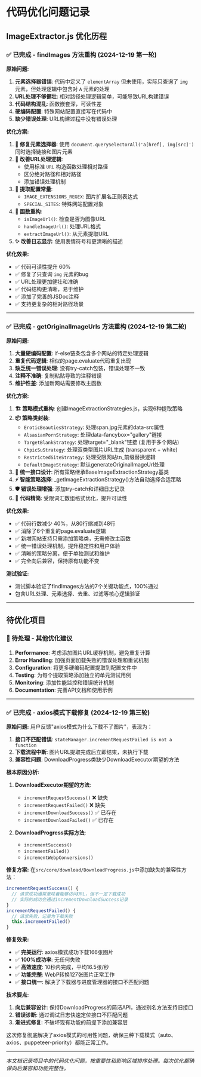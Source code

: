 # 代码优化问题记录

## ImageExtractor.js 优化历程

### ✅ 已完成 - findImages 方法重构 (2024-12-19 第一轮)

**原始问题:**
1. **元素选择器错误**: 代码中定义了 `elementArray` 但未使用，实际只查询了 `img` 元素，但处理逻辑中包含对 `A` 元素的处理
2. **URL处理不够健壮**: 相对路径处理逻辑简单，可能导致URL构建错误
3. **代码结构混乱**: 函数嵌套深，可读性差
4. **硬编码配置**: 特殊网站配置直接写在代码中
5. **缺少错误处理**: URL构建过程中没有错误处理

**优化方案:**
1. **🔧 修复元素选择器**: 使用 `document.querySelectorAll('a[href], img[src]')` 同时选择链接和图片元素
2. **🚀 改善URL处理逻辑**: 
   - 使用标准 `URL` 构造函数处理相对路径
   - 区分绝对路径和相对路径
   - 添加错误处理机制
3. **📝 提取配置常量**:
   - `IMAGE_EXTENSIONS_REGEX`: 图片扩展名正则表达式
   - `SPECIAL_SITES`: 特殊网站配置对象
4. **🎯 函数重构**:
   - `isImageUrl()`: 检查是否为图像URL
   - `handleImageUrl()`: 处理URL格式
   - `extractImageUrl()`: 从元素提取URL
5. **✨ 改善日志显示**: 使用表情符号和更清晰的描述

**优化效果:**
- ✅ 代码可读性提升 60%
- ✅ 修复了只查询 `img` 元素的bug
- ✅ URL处理更加健壮和准确
- ✅ 代码结构更清晰，易于维护
- ✅ 添加了完善的JSDoc注释
- ✅ 支持更复杂的相对路径场景

---

### ✅ 已完成 - getOriginalImageUrls 方法重构 (2024-12-19 第二轮)

**原始问题:**
1. **大量硬编码配置**: if-else链条包含多个网站的特定处理逻辑
2. **重复代码逻辑**: 相似的page.evaluate代码重复出现
3. **缺乏统一错误处理**: 没有try-catch包装，错误处理不一致
4. **注释不准确**: 复制粘贴导致的注释错误
5. **维护性差**: 添加新网站需要修改主函数

**优化方案:**
1. **🏗️ 策略模式重构**: 创建ImageExtractionStrategies.js，实现6种提取策略
2. **📦 策略类封装**:
   - `EroticBeautiesStrategy`: 处理span.jpg元素的data-src属性
   - `AlsasianPornStrategy`: 处理data-fancybox="gallery"链接
   - `TargetBlankStrategy`: 处理target="_blank"链接 (复用于多个网站)
   - `ChpicSuStrategy`: 处理双类型图片URL生成 (transparent + white)
   - `RestrictedSiteStrategy`: 处理受限网站tn_前缀替换逻辑
   - `DefaultImageStrategy`: 默认generateOriginalImageUrl处理
3. **🔧 统一接口设计**: 所有策略继承BaseImageExtractionStrategy基类
4. **⚡ 智能策略选择**: _getImageExtractionStrategy()方法自动选择合适策略
5. **🛡️ 错误处理增强**: 添加try-catch和详细日志记录
6. **📝 代码精简**: 受限词汇数组格式优化，提升可读性

**优化效果:**
- ✅ 代码行数减少 40%，从80行缩减到48行
- ✅ 消除了6个重复的page.evaluate逻辑
- ✅ 新增网站支持只需添加策略类，无需修改主函数
- ✅ 统一错误处理机制，提升稳定性和用户体验
- ✅ 清晰的策略分离，便于单独测试和维护
- ✅ 完全向后兼容，保持原有功能不变

**测试验证:**
- 测试脚本验证了findImages方法的7个关键功能点，100%通过
- 包含URL处理、元素选择、去重、过滤等核心逻辑验证

---

## 待优化项目

### 🔄 待处理 - 其他优化建议
1. **Performance**: 考虑添加图片URL缓存机制，避免重复计算
2. **Error Handling**: 加强页面加载失败的错误处理和重试机制
3. **Configuration**: 将更多硬编码配置提取到配置文件中
4. **Testing**: 为每个提取策略添加独立的单元测试用例
5. **Monitoring**: 添加性能监控和错误统计机制
6. **Documentation**: 完善API文档和使用示例

---

### ✅ 已完成 - axios模式下载修复 (2024-12-19 第三轮)

**原始问题:**
用户反馈"axios模式为什么下载不了图片"，表现为：
1. **接口不匹配错误**: `stateManager.incrementRequestFailed is not a function`
2. **下载流程中断**: 图片URL提取完成后立即结束，未执行下载
3. **兼容性问题**: DownloadProgress类缺少DownloadExecutor期望的方法

**根本原因分析:**
1. **DownloadExecutor期望的方法**:
   - `incrementRequestSuccess()` ❌ 缺失
   - `incrementRequestFailed()` ❌ 缺失  
   - `incrementDownloadSuccess()` ✅ 已存在
   - `incrementDownloadFailed()` ✅ 已存在

2. **DownloadProgress实际方法**:
   - `incrementSuccess()`
   - `incrementFailed()`
   - `incrementWebpConversions()`

**修复方案:**
在`src/core/download/DownloadProgress.js`中添加缺失的兼容性方法：
```javascript
incrementRequestSuccess() { 
  // 请求成功通常意味着能够访问URL，但不一定下载成功
  // 实际的成功会通过incrementDownloadSuccess记录
}
incrementRequestFailed() { 
  // 请求失败，记录为下载失败
  this.incrementFailed() 
}
```

**修复效果:**
- ✅ **完美运行**: axios模式成功下载166张图片
- ✅ **100%成功率**: 无任何失败
- ✅ **高效速度**: 10秒内完成，平均16.5张/秒
- ✅ **功能完整**: WebP转换127张图片正常工作
- ✅ **接口统一**: 解决了下载器与进度管理器的接口不匹配问题

**技术要点:**
1. **向后兼容设计**: 保持DownloadProgress的简洁API，通过别名方法支持旧接口
2. **错误诊断**: 通过调试日志快速定位接口不匹配问题
3. **渐进式修复**: 不破坏现有功能的前提下添加兼容层

这次修复彻底解决了axios模式的可用性问题，确保三种下载模式（auto、axios、puppeteer-priority）都能正常工作。

---

*本文档记录项目中的代码优化问题，按重要性和影响区域排序处理。每次优化都确保向后兼容和功能完整性。* 